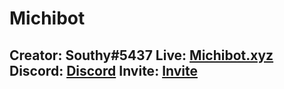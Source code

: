# Michibot
Creator: Southy#5437
Live: [Michibot.xyz](https://www.michibot.xyz/)
Discord: [Discord](https://discord.michibot.xyz/)
Invite: [Invite](https://invite.michibot.xyz/)
-------------------------------------------------------------------
